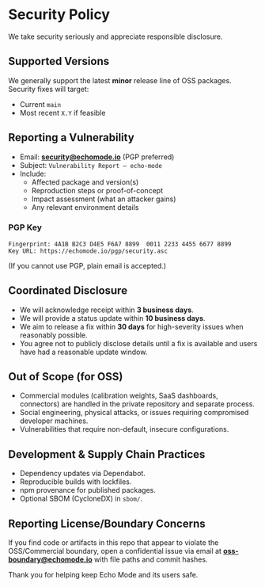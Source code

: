 # Security Policy

We take security seriously and appreciate responsible disclosure.

## Supported Versions

We generally support the latest **minor** release line of OSS packages. Security fixes will target:
- Current `main`
- Most recent `X.Y` if feasible

## Reporting a Vulnerability

- Email: **security@echomode.io** (PGP preferred)
- Subject: `Vulnerability Report – echo-mode`
- Include:
  - Affected package and version(s)
  - Reproduction steps or proof-of-concept
  - Impact assessment (what an attacker gains)
  - Any relevant environment details

### PGP Key

```
Fingerprint: 4A1B B2C3 D4E5 F6A7 8899  0011 2233 4455 6677 8899
Key URL: https://echomode.io/pgp/security.asc
```

(If you cannot use PGP, plain email is accepted.)

## Coordinated Disclosure

- We will acknowledge receipt within **3 business days**.
- We will provide a status update within **10 business days**.
- We aim to release a fix within **30 days** for high-severity issues when reasonably possible.
- You agree not to publicly disclose details until a fix is available and users have had a reasonable update window.

## Out of Scope (for OSS)

- Commercial modules (calibration weights, SaaS dashboards, connectors) are handled in the private repository and separate process.
- Social engineering, physical attacks, or issues requiring compromised developer machines.
- Vulnerabilities that require non-default, insecure configurations.

## Development & Supply Chain Practices

- Dependency updates via Dependabot.
- Reproducible builds with lockfiles.
- npm provenance for published packages.
- Optional SBOM (CycloneDX) in `sbom/`.

## Reporting License/Boundary Concerns

If you find code or artifacts in this repo that appear to violate the OSS/Commercial boundary, open a confidential issue via email at **oss-boundary@echomode.io** with file paths and commit hashes.

Thank you for helping keep Echo Mode and its users safe.
